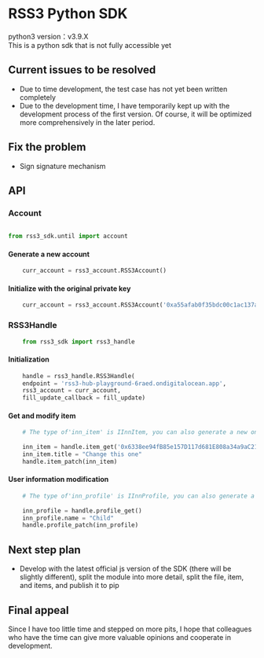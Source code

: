 # RSS3 Python SDK

python3 version：v3.9.X  
This is a python sdk that is not fully accessible yet  

## Current issues to be resolved

* Due to time development, the test case has not yet been written completely
* Due to the development time, I have temporarily kept up with the development process of the first version. Of course, it will be optimized more comprehensively in the later period.

## Fix the problem

* Sign signature mechanism

## API

### Account

```python

from rss3_sdk.until import account
```

#### Generate a new account

```python
    curr_account = rss3_account.RSS3Account()
```

#### Initialize with the original private key

```python
    curr_account = rss3_account.RSS3Account('0xa55afab0f35bdc00c1ac137a98d5d037609eeaead8ba930c4c3878e38630e38a')
```

### RSS3Handle

```python
    from rss3_sdk import rss3_handle
```

#### Initialization

```python
    handle = rss3_handle.RSS3Handle(
    endpoint = 'rss3-hub-playground-6raed.ondigitalocean.app',
    rss3_account = curr_account,
    fill_update_callback = fill_update)
```

#### Get and modify item

```python
    # The type of'inn_item' is IInnItem, you can also generate a new one yourself
    
    inn_item = handle.item_get('0x6338ee94fB85e157D117d681E808a34a9aC21f31-item-1')
    inn_item.title = "Change this one"
    handle.item_patch(inn_item)
```

#### User information modification

```python
    # The type of'inn_profile' is IInnProfile, you can also generate a new one yourself
    
    inn_profile = handle.profile_get()
    inn_profile.name = "Child"
    handle.profile_patch(inn_profile)
```

## Next step plan

* Develop with the latest official js version of the SDK (there will be slightly different), split the module into more detail, split the file, item, and items, and publish it to pip


## Final appeal
 Since I have too little time and stepped on more pits, I hope that colleagues who have the time can give more valuable opinions and cooperate in development.